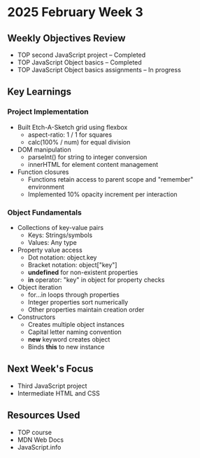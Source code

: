 # 2025 February Week 3

## Weekly Objectives Review
- TOP second JavaScript project – Completed
- TOP JavaScript Object basics – Completed
- TOP JavaScript Object basics assignments – In progress

## Key Learnings
### Project Implementation
- Built Etch-A-Sketch grid using flexbox
  - aspect-ratio: 1 / 1 for squares
  - calc(100% / num) for equal division
- DOM manipulation
  - parseInt() for string to integer conversion
  - innerHTML for element content management
- Function closures
  - Functions retain access to parent scope and "remember" environment
  - Implemented 10% opacity increment per interaction

### Object Fundamentals
- Collections of key-value pairs
  - Keys: Strings/symbols
  - Values: Any type
- Property value access
  - Dot notation: object.key
  - Bracket notation: object["key"]
  - **undefined** for non-existent properties
  - **in** operator: "key" in object for property checks
- Object iteration
  - for...in loops through properties
  - Integer properties sort numerically
  - Other properties maintain creation order
- Constructors
  - Creates multiple object instances
  - Capital letter naming convention
  - **new** keyword creates object
  - Binds **this** to new instance

## Next Week's Focus
- Third JavaScript project
- Intermediate HTML and CSS

## Resources Used
- TOP course
- MDN Web Docs
- JavaScript.info